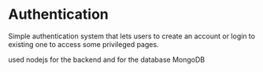 # Authentication
Simple authentication system that lets users to create an account or login to existing one to access some privileged pages.

used nodejs for the backend and for the database MongoDB
